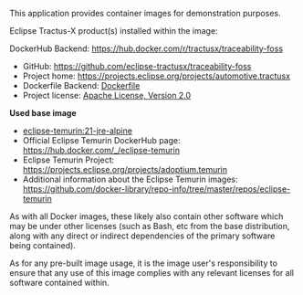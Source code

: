 This application provides container images for demonstration purposes.

Eclipse Tractus-X product(s) installed within the image:

DockerHub Backend: https://hub.docker.com/r/tractusx/traceability-foss

- GitHub: https://github.com/eclipse-tractusx/traceability-foss
- Project home: https://projects.eclipse.org/projects/automotive.tractusx
- Dockerfile Backend: [Dockerfile](Dockerfile)
- Project license: [Apache License, Version 2.0](LICENSE)

**Used base image**
- [eclipse-temurin:21-jre-alpine](https://github.com/adoptium/containers)
- Official Eclipse Temurin DockerHub page: https://hub.docker.com/_/eclipse-temurin
- Eclipse Temurin Project: https://projects.eclipse.org/projects/adoptium.temurin
- Additional information about the Eclipse Temurin images: https://github.com/docker-library/repo-info/tree/master/repos/eclipse-temurin

As with all Docker images, these likely also contain other software which may be under other licenses (such as Bash, etc from the base distribution, along with any direct or indirect dependencies of the primary software being contained).

As for any pre-built image usage, it is the image user's responsibility to ensure that any use of this image complies with any relevant licenses for all software contained within.
